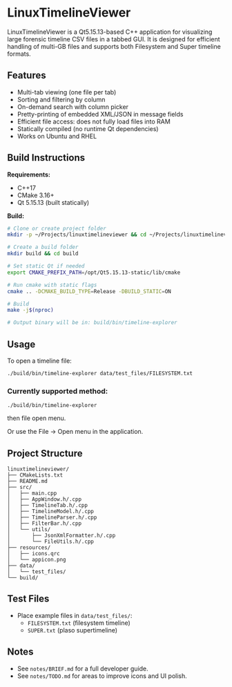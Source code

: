 # LinuxTimelineViewer

LinuxTimelineViewer is a Qt5.15.13-based C++ application for visualizing large forensic timeline CSV files in a tabbed GUI. It is designed for efficient handling of multi-GB files and supports both Filesystem and Super timeline formats.

## Features
- Multi-tab viewing (one file per tab)
- Sorting and filtering by column
- On-demand search with column picker
- Pretty-printing of embedded XML/JSON in message fields
- Efficient file access: does not fully load files into RAM
- Statically compiled (no runtime Qt dependencies)
- Works on Ubuntu and RHEL

## Build Instructions

**Requirements:**
- C++17
- CMake 3.16+
- Qt 5.15.13 (built statically)

**Build:**
```bash
# Clone or create project folder
mkdir -p ~/Projects/linuxtimelineviewer && cd ~/Projects/linuxtimelineviewer

# Create a build folder
mkdir build && cd build

# Set static Qt if needed
export CMAKE_PREFIX_PATH=/opt/Qt5.15.13-static/lib/cmake

# Run cmake with static flags
cmake .. -DCMAKE_BUILD_TYPE=Release -DBUILD_STATIC=ON

# Build
make -j$(nproc)

# Output binary will be in: build/bin/timeline-explorer
```

## Usage

To open a timeline file:
```bash
./build/bin/timeline-explorer data/test_files/FILESYSTEM.txt
```

### Currently supported method:

`./build/bin/timeline-explorer` 

then file open menu.



Or use the File → Open menu in the application.

## Project Structure
```
linuxtimelineviewer/
├── CMakeLists.txt
├── README.md
├── src/
│   ├── main.cpp
│   ├── AppWindow.h/.cpp
│   ├── TimelineTab.h/.cpp
│   ├── TimelineModel.h/.cpp
│   ├── TimelineParser.h/.cpp
│   ├── FilterBar.h/.cpp
│   └── utils/
│       ├── JsonXmlFormatter.h/.cpp
│       └── FileUtils.h/.cpp
├── resources/
│   ├── icons.qrc
│   └── appicon.png
├── data/
│   └── test_files/
└── build/
```

## Test Files
- Place example files in `data/test_files/`:
  - `FILESYSTEM.txt` (filesystem timeline)
  - `SUPER.txt` (plaso supertimeline)

## Notes
- See `notes/BRIEF.md` for a full developer guide.
- See `notes/TODO.md` for areas to improve icons and UI polish.

